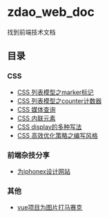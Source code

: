 # zdao_web_doc
找到前端技术文档

## 目录
### CSS 
+ <a href="./2020/css-list-modal/css-list-modal.md" >CSS 列表模型之marker标记</a>
+ <a href="./2020/css-list-counter/css-list-counter.md" >CSS 列表模型之counter计数器</a>
+ <a href="./2020/css-media-query/css-media-query.md" >CSS 媒体查询</a>
+ <a href="./2020/css-inline-modal/css-inline-modal.md" >CSS 内联元素</a>
+ <a href="./2020/css-display-modal/css-display-modal.md" >CSS display的多种写法</a>
+ <a href="./2020/css-hightful-render/css-hightful-render.md" >CSS 高效优化策略之编写风格</a>




### 前端杂技分享
+ <a href="./2020/designing-web-iphone/designing-web-iphone.md" >为iphonex设计网站</a>




### 其他
+ <a href="./2020/quanwei/mosaic.md" >vue项目为图片打马赛克</a>
